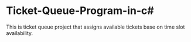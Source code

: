 # Ticket-Queue-Program-in-c#
This is ticket queue project that assigns available tickets base on time slot availability.
